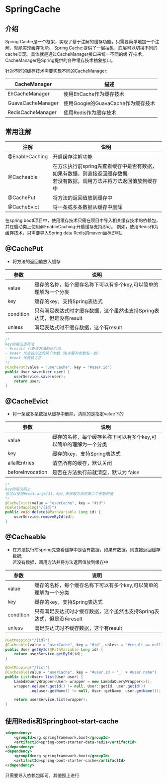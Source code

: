 # SpringCache

## 介绍

Spring Cache是一个框架，实现了基于注解的缓存功能，只需要简单地加一个注解，就能实现缓存功能。
Spring Cache:提供了一层抽象，底层可以切换不同的cache实现。具体就是通过CacheManager接口来统一不同的缓
存技术。
CacheManager是Spring提供的各种缓存技术抽象接口。

针对不同的缓存技术需要实现不同的CacheManager:

| CacheManager      | 描述                               |
| ----------------- | ---------------------------------- |
| EhCacheManager    | 使用EhCache作为缓存技术            |
| GuavaCacheManager | 使用Google的GuavaCache作为缓存技术 |
| RedisCacheManager | 使用Redis作为缓存技术              |

## 常用注解

| 注解           | 说明                                                         |
| -------------- | ------------------------------------------------------------ |
| @EnableCaching | 开启缓存注解功能                                             |
| @Cacheable     | 在方法执行前spring先查看缓存中是否有数据，如果有数据，则直接返回缓存数据;<br/>若没有数据，调用方法并将方法返回值放到缓存中 |
| @CachePut      | 将方法的返回值放到缓存中                                     |
| @CacheEvict    | 将一条或多条数据从缓存中删除                                 |

在spring bootI项目中，使用缓存技术只需在项目中导入相关缓存技术的依赖包，并在启动类上使用@EnableCaching:开启缓存支持即可。
例如，使用Redis作为缓存技术，只需要导入Spring data Redis的maven坐标即可。

## @CachePut

- 将方法的返回值放入缓存

| 参数      | 说明                                                         |
| --------- | ------------------------------------------------------------ |
| value     | 缓存的名称，每个缓存名称下可以有多个key,可以简单的理解为一个分类 |
| key       | 缓存的key，支持Spring表达式                                  |
| condition | 只有满足表达式时才缓存数据，这个虽然也支持Spring表达式，但是没有result |
| unless    | 满足表达式时不缓存数据，这个有result                         |

```java
/*
key的用法很灵活
- #result 代表该方法的返回值
- #user 代表该方法的某个参数（名字要和参数名一致）
- #root 代表该方法
*/
@CachePut(value = "userCache", key = "#user.id")
public User save(User user) {
	userService.save(user);
	return user;
}
```

## @CacheEvict

- 将一条或多条数据从缓存中删除，清除的是指定value下的

| 参数             | 说明                                                         |
| ---------------- | ------------------------------------------------------------ |
| value            | 缓存的名称，每个缓存名称下可以有多个key,可以简单的理解为一个分类 |
| key              | 缓存的key，支持Spring表达式                                  |
| allallEntries    | 清空所有的缓存，默认关闭                                     |
| beforeInvocation | 是否在方法执行前就清空，默认为 false                         |

```java
/*
key的用法同上
也可以使用#root.args[1]，#p1,来获取方法的第二个参数的值
*/
@CacheEvict(value = "userCache", key = "#id")
@DeleteMapping("/{id}")
public void delete(@PathVariable Long id) {
	userService.removeById(id);
}
```

## @Cacheable

- 在方法执行前spring先查看缓存中是否有数据，如果有数据，则直接返回缓存数据;<br/>若没有数据，调用方法并将方法返回值放到缓存中

| 参数      | 说明                                                         |
| --------- | ------------------------------------------------------------ |
| value     | 缓存的名称，每个缓存名称下可以有多个key,可以简单的理解为一个分类 |
| key       | 缓存的key，支持Spring表达式                                  |
| condition | 只有满足表达式时才缓存数据，这个虽然也支持Spring表达式，但是没有result |
| unless    | 满足表达式时不缓存数据，这个有result                         |

```java
@GetMapping("/{id}")
@Cacheable(value = "userCache", key = "#id", unless = "#result == null")
public User getById(@PathVariable Long id) {
	return userService.getById(id);
}

@GetMapping("/list")
@Cacheable(value = "userCache", key = "#user.id + '_' + #user.name")
public List<User> list(User user) {
	LambdaQueryWrapper<User> wrapper = new LambdaQueryWrapper<>();
	wrapper.eq(user.getId() != null, User::getId, user.getId())
		   .eq(user.getName() != null, User::getName, user.getName());

	return userService.list(wrapper);
}
```

## 使用Redis和Springboot-start-cache

```xml
<dependency>
	<groupId>org.springframework.boot</groupId>
	<artifactId>spring-boot-starter-data-redis</artifactId>
</dependency>
<dependency>
	<groupId>org.springframework.boot</groupId>
	<artifactId>spring-boot-starter-cache</artifactId>
</dependency>
```

只需要导入依赖包即可，其他照上进行

